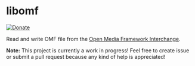 # libomf

[![Donate](https://liberapay.com/assets/widgets/donate.svg)](https://liberapay.com/martindelille/donate)

Read and write OMF file from the [Open Media Framework Interchange](https://en.wikipedia.org/wiki/Open_Media_Framework_Interchange).

**Note:** This project is currently a work in progress! Feel free to create issue or submit a pull request because any kind of help is appreciated!
